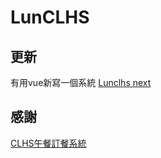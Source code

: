 # LunCLHS

## 更新
有用vue新寫一個系統
[Lunclhs next](https://github.com/watercatuwu/lunclhsnext)

## 感謝
[CLHS午餐訂餐系統](https://sites.google.com/view/clhs-lunch/v-2-0)
